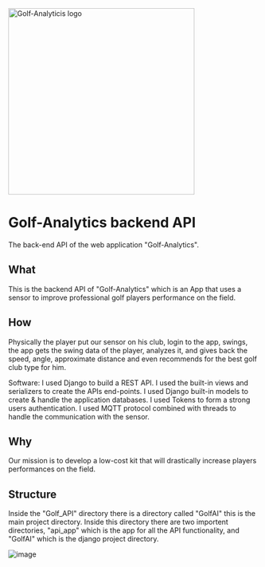 <img width="374" alt="Golf-Analyticis logo" src="https://user-images.githubusercontent.com/97314875/209589890-03502a09-68ef-43e2-aba5-22dd545273da.png">

# Golf-Analytics backend API
The back-end API of the web application "Golf-Analytics".

## What
This is the backend API of "Golf-Analytics" which is an App that uses a sensor to improve professional golf players performance on the field.

## How
Physically the player put our sensor on his club, login to the app, swings, the app gets the swing data of the player, analyzes it, and gives back the speed, angle, approximate distance and even recommends for the best golf club type for him.

Software: I used Django to build a REST API.
I used the built-in views and serializers to create the APIs end-points.
I used Django built-in models to create & handle the application databases.
I used Tokens to form a strong users authentication. 
I used MQTT protocol combined with threads to handle the communication with the sensor.

## Why
Our mission is to develop a low-cost kit that will drastically increase players performances on the field.

## Structure
Inside the "Golf_API" directory there is a directory called "GolfAI" this is the main project directory. Inside this directory there are two importent directories, "api_app" which is the app for all the API functionality, and "GolfAI" which is the django project directory.

![image](https://user-images.githubusercontent.com/97314875/215344898-22b7b3da-0743-419d-9397-729cdda8c4c7.png)


